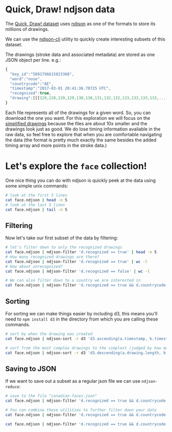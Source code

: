 # Quick, Draw! ndjson data

The [Quick, Draw! dataset](https://github.com/googlecreativelab/quickdraw-dataset) uses
[ndjson](https://github.com/maxogden/ndjson) as one of the formats to store its millions of drawings.

We can use the [ndjson-cli](https://github.com/mbostock/ndjson-cli) utility to quickly create interesting subsets of this dataset.

The drawings (stroke data and associated metadata) are stored as one JSON object per line. e.g.:
```js
{
  "key_id":"5891796615823360",
  "word":"nose",
  "countrycode":"AE",
  "timestamp":"2017-03-01 20:41:36.70725 UTC",
  "recognized":true,
  "drawing":[[[129,128,129,129,130,130,131,132,132,133,133,133,133,...]]]
}
```

Each file represents all of the drawings for a given word. So, you can download the one you want.
For this exploration we will focus on the [simplified drawings](https://pantheon.corp.google.com/storage/browser/quickdraw_dataset/full/simplified)
because the files are about 10x smaller and the drawings look just as good.
We do lose timing information available in the raw data, so feel free to explore that when you are comfortable navigating the data (the format is pretty much exactly the same besides the added timing array and more points in the stroke data.)

# Let's explore the `face` collection!

One nice thing you can do with ndjson is quickly peek at the data using some simple unix commands:

```bash
# look at the first 5 lines
cat face.ndjson | head -n 5
# look at the last 5 lines
cat face.ndjson | tail -n 5
```

## Filtering

Now let's take our first subset of the data by filtering:
```bash
# let's filter down to only the recognized drawings
cat face.ndjson | ndjson-filter 'd.recognized == true' | head -n 5
# How many recognized drawings are there?
cat face.ndjson | ndjson-filter 'd.recognized == true' | wc -l
# How about unrecognized?
cat face.ndjson | ndjson-filter 'd.recognized == false' | wc -l

# We can also filter down to a country we are interested in
cat face.ndjson | ndjson-filter 'd.recognized == true && d.countrycode == "CA"' | wc -l
```

## Sorting

For sorting we can make things easier by including d3, this means you'll need to `npm install d3` in the directory from which you are calling these commands.
```bash
# sort by when the drawing was created
cat face.ndjson | ndjson-sort -r d3 'd3.ascending(a.timestamp, b.timestamp)' | head -n 5

# sort from the most complex drawings to the simplest (judged by how many strokes they use to draw)
cat face.ndjson | ndjson-sort -r d3 'd3.descending(a.drawing.length, b.drawing.length)' | head -n 5
```

## Saving to JSON
If we want to save out a subset as a regular json file we can use `ndjson-reduce`:
```bash
# save to the file "canadian-faces.json"
cat face.ndjson | ndjson-filter 'd.recognized == true && d.countrycode == "CA"' | ndjson-reduce > canadian-faces.json

# You can combine these utilities to further filter down your data
cat face.ndjson | ndjson-filter 'd.recognized == true && d.countrycode == "CA"' | head -n 1000 | ndjson-reduce > canadian-faces.json

cat face.ndjson | ndjson-filter 'd.recognized == true && d.countrycode == "CA"' | ndjson-sort -r d3 'd3.descending(a.drawing.length, b.drawing.length)' | head -n 100 | ndjson-reduce > complex-faces.json
```
